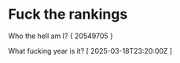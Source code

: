 # Fuck the rankings

Who the hell am I?
{ 20549705 }

What fucking year is it?
[ 2025-03-18T23:20:00Z ]
